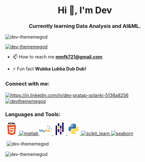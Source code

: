 <h1 align="center">Hi 👋, I'm Dev</h1>
<h3 align="center">Currently learning Data Analysis and AI&ML.</h3>

<p align="left"> <img src="https://komarev.com/ghpvc/?username=dev-thememegod&label=Profile%20views&color=0e75b6&style=flat" alt="dev-thememegod" /> </p>

<p align="left"> <a href="https://github.com/ryo-ma/github-profile-trophy"><img src="https://github-profile-trophy.vercel.app/?username=dev-thememegod" alt="dev-thememegod" /></a> </p>

- 📫 How to reach me **mmfk721@gmail.com**

- ⚡ Fun fact **Wubba Lubba Dub Dub!**

<h3 align="left">Connect with me:</h3>
<p align="left">
<a href="[https://linkedin.com/in/https://in.linkedin.com/in/dev-pratap-solanki-5136a8256](https://www.linkedin.com/in/dev-pratap-solanki-5136a8256/)" target="blank"><img align="center" src="https://raw.githubusercontent.com/rahuldkjain/github-profile-readme-generator/master/src/images/icons/Social/linked-in-alt.svg" alt="https://in.linkedin.com/in/dev-pratap-solanki-5136a8256" height="30" width="40" /></a>
<a href="https://instagram.com/devthememegod" target="blank"><img align="center" src="https://raw.githubusercontent.com/rahuldkjain/github-profile-readme-generator/master/src/images/icons/Social/instagram.svg" alt="devthememegod" height="30" width="40" /></a>
</p>

<h3 align="left">Languages and Tools:</h3>
<p align="left"> <a href="https://www.w3.org/html/" target="_blank" rel="noreferrer"> <img src="https://raw.githubusercontent.com/devicons/devicon/master/icons/html5/html5-original-wordmark.svg" alt="html5" width="40" height="40"/> </a> <a href="https://www.mathworks.com/" target="_blank" rel="noreferrer"> <img src="https://upload.wikimedia.org/wikipedia/commons/2/21/Matlab_Logo.png" alt="matlab" width="40" height="40"/> </a> <a href="https://www.mysql.com/" target="_blank" rel="noreferrer"> <img src="https://raw.githubusercontent.com/devicons/devicon/master/icons/mysql/mysql-original-wordmark.svg" alt="mysql" width="40" height="40"/> </a> <a href="https://pandas.pydata.org/" target="_blank" rel="noreferrer"> <img src="https://raw.githubusercontent.com/devicons/devicon/2ae2a900d2f041da66e950e4d48052658d850630/icons/pandas/pandas-original.svg" alt="pandas" width="40" height="40"/> </a> <a href="https://www.python.org" target="_blank" rel="noreferrer"> <img src="https://raw.githubusercontent.com/devicons/devicon/master/icons/python/python-original.svg" alt="python" width="40" height="40"/> </a> <a href="https://scikit-learn.org/" target="_blank" rel="noreferrer"> <img src="https://upload.wikimedia.org/wikipedia/commons/0/05/Scikit_learn_logo_small.svg" alt="scikit_learn" width="40" height="40"/> </a> <a href="https://seaborn.pydata.org/" target="_blank" rel="noreferrer"> <img src="https://seaborn.pydata.org/_images/logo-mark-lightbg.svg" alt="seaborn" width="40" height="40"/> </a> </p>

<p>&nbsp;<img align="center" src="https://github-readme-stats.vercel.app/api?username=dev-thememegod&show_icons=true&locale=en" alt="dev-thememegod" /></p>

<p><img align="center" src="https://github-readme-streak-stats.herokuapp.com/?user=dev-thememegod&" alt="dev-thememegod" /></p>
